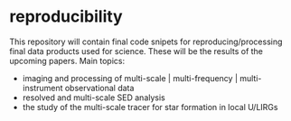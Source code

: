 # reproducibility
This repository will contain final code snipets for reproducing/processing final data products used for science.
These will be the results of the upcoming papers. 
Main topics:
 - imaging and processing of multi-scale | multi-frequency | multi-instrument observational data
 - resolved and multi-scale SED analysis
 - the study of the multi-scale tracer for star formation in local U/LIRGs
